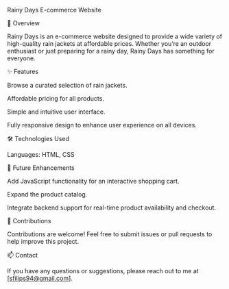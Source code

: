 Rainy Days E-commerce Website

🌟 Overview

Rainy Days is an e-commerce website designed to provide a wide variety of high-quality rain jackets at affordable prices. Whether you’re an outdoor enthusiast or just preparing for a rainy day, Rainy Days has something for everyone.

✨ Features

Browse a curated selection of rain jackets.

Affordable pricing for all products.

Simple and intuitive user interface.

Fully responsive design to enhance user experience on all devices.

🛠️ Technologies Used

Languages: HTML, CSS


📌 Future Enhancements

Add JavaScript functionality for an interactive shopping cart.

Expand the product catalog.

Integrate backend support for real-time product availability and checkout.

🙌 Contributions

Contributions are welcome! Feel free to submit issues or pull requests to help improve this project.

📫 Contact

If you have any questions or suggestions, please reach out to me at [sfilips94@gmail.com].
